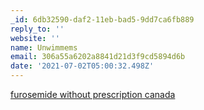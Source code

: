 ```yaml
---
_id: 6db32590-daf2-11eb-bad5-9dd7ca6fb889
reply_to: ''
website: ''
name: Unwimmems
email: 306a55a6202a8841d21d3f9cd5894d6b
date: '2021-07-02T05:00:32.498Z'
---
```

<a href=http://vslasixv.com/>furosemide without prescription canada</a>
